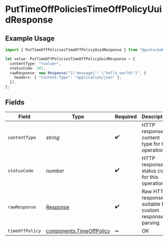 # PutTimeOffPoliciesTimeOffPolicyUuidResponse

## Example Usage

```typescript
import { PutTimeOffPoliciesTimeOffPolicyUuidResponse } from "@gusto/embedded-api/models/operations";

let value: PutTimeOffPoliciesTimeOffPolicyUuidResponse = {
  contentType: "<value>",
  statusCode: 207,
  rawResponse: new Response("{\"message\": \"hello world\"}", {
    headers: { "Content-Type": "application/json" },
  }),
};
```

## Fields

| Field                                                                 | Type                                                                  | Required                                                              | Description                                                           |
| --------------------------------------------------------------------- | --------------------------------------------------------------------- | --------------------------------------------------------------------- | --------------------------------------------------------------------- |
| `contentType`                                                         | *string*                                                              | :heavy_check_mark:                                                    | HTTP response content type for this operation                         |
| `statusCode`                                                          | *number*                                                              | :heavy_check_mark:                                                    | HTTP response status code for this operation                          |
| `rawResponse`                                                         | [Response](https://developer.mozilla.org/en-US/docs/Web/API/Response) | :heavy_check_mark:                                                    | Raw HTTP response; suitable for custom response parsing               |
| `timeOffPolicy`                                                       | [components.TimeOffPolicy](../../models/components/timeoffpolicy.md)  | :heavy_minus_sign:                                                    | OK                                                                    |